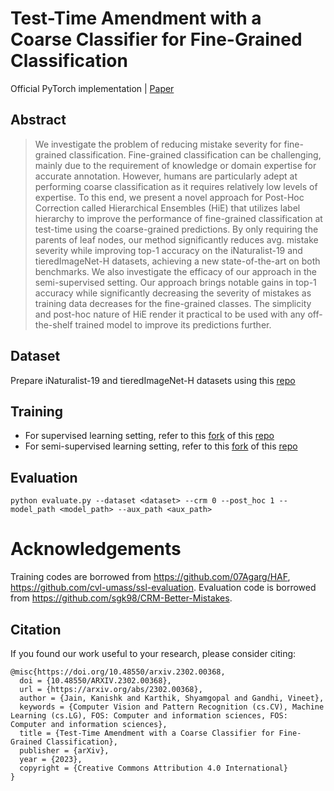 # Test-Time Amendment with a Coarse Classifier for Fine-Grained Classification

Official PyTorch implementation | [Paper](https://arxiv.org/abs/2302.00368)

## Abstract
> We investigate the problem of reducing mistake severity for fine-grained classification. Fine-grained classification can be challenging, mainly due to the requirement of knowledge or domain expertise for accurate annotation. However, humans are particularly adept at performing coarse classification as it requires relatively low levels of expertise. To this end, we present a novel approach for Post-Hoc Correction called Hierarchical Ensembles (HiE) that utilizes label hierarchy to improve the performance of fine-grained classification at test-time using the coarse-grained predictions. By only requiring the parents of leaf nodes, our method significantly reduces avg. mistake severity while improving top-1 accuracy on the iNaturalist-19 and tieredImageNet-H datasets, achieving a new state-of-the-art on both benchmarks. We also investigate the efficacy of our approach in the semi-supervised setting. Our approach brings notable gains in top-1 accuracy while significantly decreasing the severity of mistakes as training data decreases for the fine-grained classes. The simplicity and post-hoc nature of HiE render it practical to be used with any off-the-shelf trained model to improve its predictions further.


## Dataset

Prepare iNaturalist-19 and tieredImageNet-H datasets using this [repo](https://github.com/fiveai/making-better-mistakes)

## Training

* For supervised learning setting, refer to this [fork](https://github.com/kanji95/HAF) of this [repo](https://github.com/07Agarg/HAF) 
* For semi-supervised learning setting, refer to this [fork](https://github.com/kanji95/ssl-evaluation) of this [repo](https://github.com/cvl-umass/ssl-evaluation)

## Evaluation

    python evaluate.py --dataset <dataset> --crm 0 --post_hoc 1 --model_path <model_path> --aux_path <aux_path>

# Acknowledgements

Training codes are borrowed from https://github.com/07Agarg/HAF, https://github.com/cvl-umass/ssl-evaluation.
Evaluation code is borrowed from https://github.com/sgk98/CRM-Better-Mistakes.

## Citation

If you found our work useful to your research, please consider citing:

    @misc{https://doi.org/10.48550/arxiv.2302.00368,
      doi = {10.48550/ARXIV.2302.00368},
      url = {https://arxiv.org/abs/2302.00368},
      author = {Jain, Kanishk and Karthik, Shyamgopal and Gandhi, Vineet},
      keywords = {Computer Vision and Pattern Recognition (cs.CV), Machine Learning (cs.LG), FOS: Computer and information sciences, FOS: Computer and information sciences},
      title = {Test-Time Amendment with a Coarse Classifier for Fine-Grained Classification},
      publisher = {arXiv},
      year = {2023},
      copyright = {Creative Commons Attribution 4.0 International}
    }

